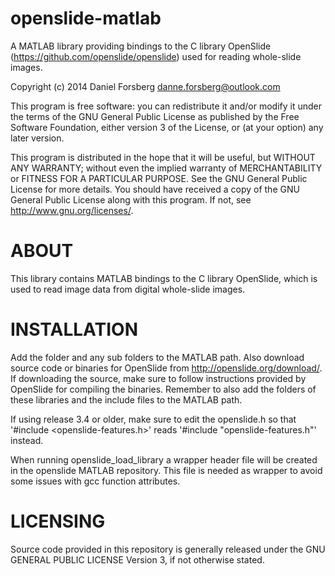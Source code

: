 openslide-matlab
================

A MATLAB library providing bindings to the C library OpenSlide 
(https://github.com/openslide/openslide) used for reading 
whole-slide images.

Copyright (c) 2014 Daniel Forsberg
danne.forsberg@outlook.com

This program is free software: you can redistribute it and/or modify
it under the terms of the GNU General Public License as published by
the Free Software Foundation, either version 3 of the License, or
(at your option) any later version.

This program is distributed in the hope that it will be useful,
but WITHOUT ANY WARRANTY; without even the implied warranty of
MERCHANTABILITY or FITNESS FOR A PARTICULAR PURPOSE.  See the
GNU General Public License for more details.
You should have received a copy of the GNU General Public License
along with this program.  If not, see <http://www.gnu.org/licenses/>.

ABOUT
================
This library contains MATLAB bindings to the C library OpenSlide, 
which is used to read image data from digital whole-slide images.

INSTALLATION
================
Add the folder and any sub folders to the MATLAB path. Also download 
source code or binaries for OpenSlide from http://openslide.org/download/. 
If downloading the source, make sure to follow instructions provided by 
OpenSlide for compiling the binaries. Remember to also add the folders
of these libraries and the include files to the MATLAB path. 

If using release 3.4 or older, make sure to edit the openslide.h 
so that '#include <openslide-features.h>' reads '#include "openslide-features.h"' 
instead.

When running openslide_load_library a wrapper header file will be 
created in the openslide MATLAB repository. This file is needed 
as wrapper to avoid some issues with gcc function attributes.

LICENSING
================
Source code provided in this repository is generally released under 
the GNU GENERAL PUBLIC LICENSE Version 3, if not otherwise stated.